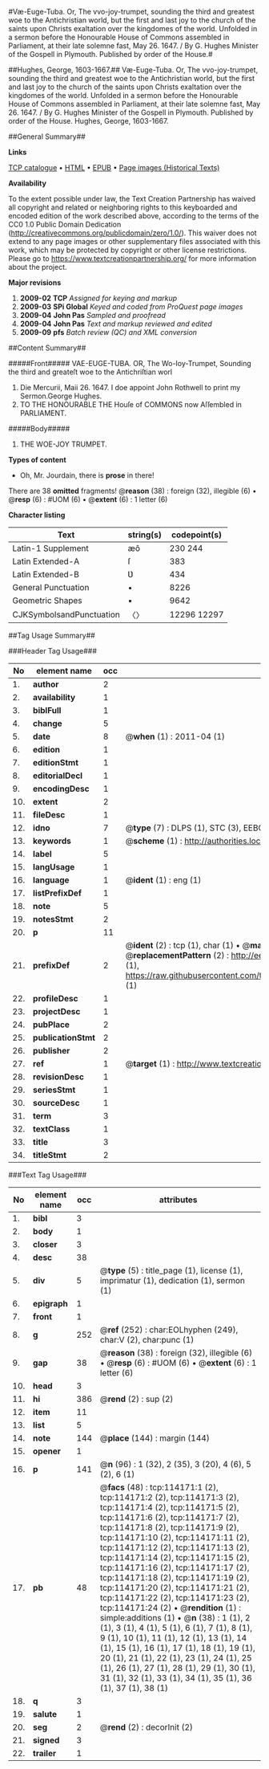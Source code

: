 #Væ-Euge-Tuba. Or, The vvo-joy-trumpet, sounding the third and greatest woe to the Antichristian world, but the first and last joy to the church of the saints upon Christs exaltation over the kingdomes of the world. Unfolded in a sermon before the Honourable House of Commons assembled in Parliament, at their late solemne fast, May 26. 1647. / By G. Hughes Minister of the Gospell in Plymouth. Published by order of the House.#

##Hughes, George, 1603-1667.##
Væ-Euge-Tuba. Or, The vvo-joy-trumpet, sounding the third and greatest woe to the Antichristian world, but the first and last joy to the church of the saints upon Christs exaltation over the kingdomes of the world. Unfolded in a sermon before the Honourable House of Commons assembled in Parliament, at their late solemne fast, May 26. 1647. / By G. Hughes Minister of the Gospell in Plymouth. Published by order of the House.
Hughes, George, 1603-1667.

##General Summary##

**Links**

[TCP catalogue](http://www.ota.ox.ac.uk/tcp/)  • 
[HTML](http://tei.it.ox.ac.uk/tcp/Texts-HTML/free/A86/A86696.html)  • 
[EPUB](http://tei.it.ox.ac.uk/tcp/Texts-EPUB/free/A86/A86696.epub) • 
[Page images (Historical Texts)](https://historicaltexts.jisc.ac.uk/eebo-99862023e)

**Availability**

To the extent possible under law, the Text Creation Partnership has waived all copyright and related or neighboring rights to this keyboarded and encoded edition of the work described above, according to the terms of the CC0 1.0 Public Domain Dedication (http://creativecommons.org/publicdomain/zero/1.0/). This waiver does not extend to any page images or other supplementary files associated with this work, which may be protected by copyright or other license restrictions. Please go to https://www.textcreationpartnership.org/ for more information about the project.

**Major revisions**

1. __2009-02__ __TCP__ *Assigned for keying and markup*
1. __2009-03__ __SPi Global__ *Keyed and coded from ProQuest page images*
1. __2009-04__ __John Pas__ *Sampled and proofread*
1. __2009-04__ __John Pas__ *Text and markup reviewed and edited*
1. __2009-09__ __pfs__ *Batch review (QC) and XML conversion*

##Content Summary##

#####Front#####
VAE-EUGE-TUBA. OR, The Wo-Ioy-Trumpet, Sounding the third and greateſt woe to the Antichriſtian worl
1. Die Mercurii, Maii 26. 1647.
I doe appoint John Rothwell to print my Sermon.George Hughes.
1. TO THE HONOURABLE THE Houſe of COMMONS now Aſſembled in PARLIAMENT.

#####Body#####

1. THE WOE-JOY TRUMPET.

**Types of content**

  * Oh, Mr. Jourdain, there is **prose** in there!

There are 38 **omitted** fragments! 
 @__reason__ (38) : foreign (32), illegible (6)  •  @__resp__ (6) : #UOM (6)  •  @__extent__ (6) : 1 letter (6)

**Character listing**


|Text|string(s)|codepoint(s)|
|---|---|---|
|Latin-1 Supplement|æô|230 244|
|Latin Extended-A|ſ|383|
|Latin Extended-B|Ʋ|434|
|General Punctuation|•|8226|
|Geometric Shapes|▪|9642|
|CJKSymbolsandPunctuation|〈〉|12296 12297|

##Tag Usage Summary##

###Header Tag Usage###

|No|element name|occ|attributes|
|---|---|---|---|
|1.|__author__|2||
|2.|__availability__|1||
|3.|__biblFull__|1||
|4.|__change__|5||
|5.|__date__|8| @__when__ (1) : 2011-04 (1)|
|6.|__edition__|1||
|7.|__editionStmt__|1||
|8.|__editorialDecl__|1||
|9.|__encodingDesc__|1||
|10.|__extent__|2||
|11.|__fileDesc__|1||
|12.|__idno__|7| @__type__ (7) : DLPS (1), STC (3), EEBO-CITATION (1), PROQUEST (1), VID (1)|
|13.|__keywords__|1| @__scheme__ (1) : http://authorities.loc.gov/ (1)|
|14.|__label__|5||
|15.|__langUsage__|1||
|16.|__language__|1| @__ident__ (1) : eng (1)|
|17.|__listPrefixDef__|1||
|18.|__note__|5||
|19.|__notesStmt__|2||
|20.|__p__|11||
|21.|__prefixDef__|2| @__ident__ (2) : tcp (1), char (1)  •  @__matchPattern__ (2) : ([0-9\-]+):([0-9IVX]+) (1), (.+) (1)  •  @__replacementPattern__ (2) : http://eebo.chadwyck.com/downloadtiff?vid=$1&page=$2 (1), https://raw.githubusercontent.com/textcreationpartnership/Texts/master/tcpchars.xml#$1 (1)|
|22.|__profileDesc__|1||
|23.|__projectDesc__|1||
|24.|__pubPlace__|2||
|25.|__publicationStmt__|2||
|26.|__publisher__|2||
|27.|__ref__|1| @__target__ (1) : http://www.textcreationpartnership.org/docs/. (1)|
|28.|__revisionDesc__|1||
|29.|__seriesStmt__|1||
|30.|__sourceDesc__|1||
|31.|__term__|3||
|32.|__textClass__|1||
|33.|__title__|3||
|34.|__titleStmt__|2||


###Text Tag Usage###

|No|element name|occ|attributes|
|---|---|---|---|
|1.|__bibl__|3||
|2.|__body__|1||
|3.|__closer__|3||
|4.|__desc__|38||
|5.|__div__|5| @__type__ (5) : title_page (1), license (1), imprimatur (1), dedication (1), sermon (1)|
|6.|__epigraph__|1||
|7.|__front__|1||
|8.|__g__|252| @__ref__ (252) : char:EOLhyphen (249), char:V (2), char:punc (1)|
|9.|__gap__|38| @__reason__ (38) : foreign (32), illegible (6)  •  @__resp__ (6) : #UOM (6)  •  @__extent__ (6) : 1 letter (6)|
|10.|__head__|3||
|11.|__hi__|386| @__rend__ (2) : sup (2)|
|12.|__item__|11||
|13.|__list__|5||
|14.|__note__|144| @__place__ (144) : margin (144)|
|15.|__opener__|1||
|16.|__p__|141| @__n__ (96) : 1 (32), 2 (35), 3 (20), 4 (6), 5 (2), 6 (1)|
|17.|__pb__|48| @__facs__ (48) : tcp:114171:1 (2), tcp:114171:2 (2), tcp:114171:3 (2), tcp:114171:4 (2), tcp:114171:5 (2), tcp:114171:6 (2), tcp:114171:7 (2), tcp:114171:8 (2), tcp:114171:9 (2), tcp:114171:10 (2), tcp:114171:11 (2), tcp:114171:12 (2), tcp:114171:13 (2), tcp:114171:14 (2), tcp:114171:15 (2), tcp:114171:16 (2), tcp:114171:17 (2), tcp:114171:18 (2), tcp:114171:19 (2), tcp:114171:20 (2), tcp:114171:21 (2), tcp:114171:22 (2), tcp:114171:23 (2), tcp:114171:24 (2)  •  @__rendition__ (1) : simple:additions (1)  •  @__n__ (38) : 1 (1), 2 (1), 3 (1), 4 (1), 5 (1), 6 (1), 7 (1), 8 (1), 9 (1), 10 (1), 11 (1), 12 (1), 13 (1), 14 (1), 15 (1), 16 (1), 17 (1), 18 (1), 19 (1), 20 (1), 21 (1), 22 (1), 23 (1), 24 (1), 25 (1), 26 (1), 27 (1), 28 (1), 29 (1), 30 (1), 31 (1), 32 (1), 33 (1), 34 (1), 35 (1), 36 (1), 37 (1), 38 (1)|
|18.|__q__|3||
|19.|__salute__|1||
|20.|__seg__|2| @__rend__ (2) : decorInit (2)|
|21.|__signed__|3||
|22.|__trailer__|1||
